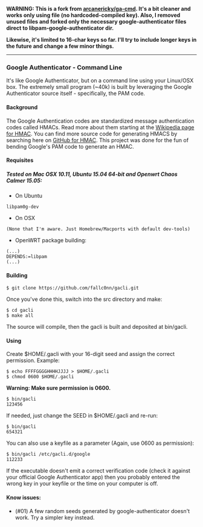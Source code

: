 **WARNING: This is a fork from [arcanericky/ga-cmd](https://github.com/arcanericky/ga-cmd "arcanericky/ga-cmd"). It's a bit cleaner and works only using file (no hardcoded-compiled key). Also, I removed unused files and forked only the necessary google-authenticator files direct to libpam-google-authenticator dir.**

**Likewise, it's limited to 16-char keys so far. I'll try to include longer keys in the future and change a few minor things.**

-------------
### Google Authenticator - Command Line

It's like Google Authenticator, but on a command line using your Linux/OSX box.
The extremely small program (~40k) is built by leveraging the Google Authenticator source itself - specifically, the PAM code. 

#### Background
The Google Authentication codes are standardized message authentication codes called HMACs. Read more about them starting at the [Wikipedia page for HMAC](https://www.google.com "Wikipedia: HMAC"). You can find more source code for generating HMACS by searching here on [GitHub for HMAC](https://github.com/search?q=hmac "GitHub: HMAC"). This project was done for the fun of bending Google's PAM code to generate an HMAC.

#### Requisites
##### Tested on Mac OSX 10.11, Ubuntu 15.04 64-bit and Openwrt Chaos Calmer 15.05:
- On Ubuntu
```
libpam0g-dev
```

- On OSX
```
(None that I'm aware. Just Homebrew/Macports with default dev-tools)
```

- OpenWRT package building:
```
(...)
DEPENDS:=libpam
(...)
```

#### Building
```
$ git clone https://github.com/fallc0nn/gacli.git
```
Once you've done this, switch into the src directory and make:
```
$ cd gacli
$ make all
```
The source will compile, then the gacli is built and deposited at bin/gacli.

#### Using
Create $HOME/.gacli with your 16-digit seed and assign the correct permission. Example:
```
$ echo FFFFGGGGHHHHJJJJ > $HOME/.gacli
$ chmod 0600 $HOME/.gacli
```

**Warning: Make sure permission is 0600.**
```
$ bin/gacli
123456
```

If needed, just change the SEED in $HOME/.gacli and re-run:
```
$ bin/gacli
654321
```

You can also use a keyfile as a parameter (Again, use 0600 as permission):
```
$ bin/gacli /etc/gacli.d/google
112233
```

If the executable doesn't emit a correct verification code (check it against your official Google Authenticator app) then you probably entered the wrong key in your keyfile or the time on your computer is off.

#### Know issues:
- (#01) A few random seeds generated by google-authenticator doesn't work. Try a simpler key instead.
